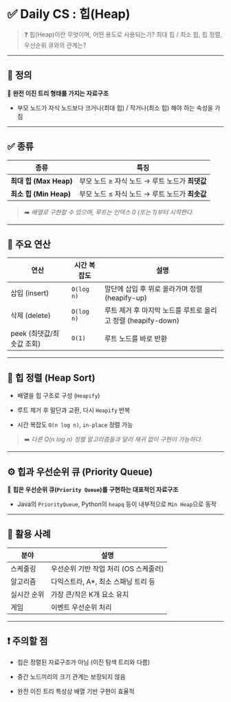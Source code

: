# ✅ Daily CS : 힙(Heap)

>❓
>힙(Heap)이란 무엇이며, 어떤 용도로 사용되는가?
>최대 힙 / 최소 힙, 힙 정렬, 우선순위 큐와의 관계는?

***

## 📌 정의

🔷 **완전 이진 트리 형태를 가지는 자료구조**

- 부모 노드가 자식 노드보다 크거나(최대 힙) / 작거나(최소 힙) 해야 하는 속성을 가짐

***

## ✅ 종류

| 종류                  | 특징                             |
| ------------------- | ------------------------------ |
| **최대 힙 (Max Heap)** | 부모 노드 ≥ 자식 노드 → 루트 노드가 **최댓값** |
| **최소 힙 (Min Heap)** | 부모 노드 ≤ 자식 노드 → 루트 노드가 **최솟값** |


> ➡️ _배열로 구현할 수 있으며, 루트는 인덱스 0 (또는 1)부터 시작한다._

***

## 🧩 주요 연산

| 연산                | 시간 복잡도     | 설명                                        |
| ----------------- | ---------- | ----------------------------------------- |
| 삽입 (insert)       | `O(log n)` | 말단에 삽입 후 위로 올라가며 정렬 (heapify-up)          |
| 삭제 (delete)       | `O(log n)` | 루트 제거 후 마지막 노드를 루트로 올리고 정렬 (heapify-down) |
| peek (최댓값/최솟값 조회) | `O(1)`     | 루트 노드를 바로 반환                              |

***

## 🧮 힙 정렬 (Heap Sort)

- 배열을 힙 구조로 구성 (`Heapify`)


- 루트 제거 후 말단과 교환, 다시 `Heapify` 반복


- 시간 복잡도 `O(n log n)`, `in-place` 정렬 가능


> ➡️ _다른 O(n log n) 정렬 알고리즘들과 달리 재귀 없이 구현이 가능하다._

***

## ⚙️ 힙과 우선순위 큐 (Priority Queue)

🔷 **힙은 우선순위 큐(`Priority Queue`)를 구현하는 대표적인 자료구조**


- Java의 `PriorityQueue`, Python의 `heapq` 등이 내부적으로 `Min Heap`으로 동작

---

## 🧠 활용 사례

| 분야     | 설명                      |
| ------ | ----------------------- |
| 스케줄링   | 우선순위 기반 작업 처리 (OS 스케줄러) |
| 알고리즘   | 다익스트라, A\*, 최소 스패닝 트리 등 |
| 실시간 순위 | 가장 큰/작은 K개 요소 유지        |
| 게임     | 이벤트 우선순위 처리             |

---

## ❗ 주의할 점

- 힙은 정렬된 자료구조가 아님 (이진 탐색 트리와 다름)


- 중간 노드끼리의 크기 관계는 보장되지 않음


- 완전 이진 트리 특성상 배열 기반 구현이 효율적